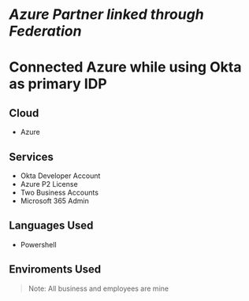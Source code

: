  
# _Azure Partner linked through Federation_

# Connected Azure while using Okta as primary IDP 



## Cloud
- Azure 

## Services
- Okta Developer Account
- Azure P2 License 
- Two Business Accounts
- Microsoft 365 Admin

## Languages Used
- Powershell

## Enviroments Used



> Note: All business and employees are mine